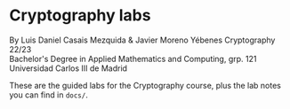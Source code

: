 # Cryptography labs
By Luis Daniel Casais Mezquida & Javier Moreno Yébenes
Cryptography 22/23  
Bachelor's Degree in Applied Mathematics and Computing, grp. 121  
Universidad Carlos III de Madrid

These are the guided labs for the Cryptography course, plus the lab notes you can find in `docs/`.
